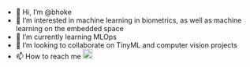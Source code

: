 <link rel="stylesheet" href="https://cdnjs.cloudflare.com/ajax/libs/font-awesome/5.15.3/css/all.min.css">

- 👋 Hi, I’m @bhoke
- 👀 I’m interested in machine learning in biometrics, as well as machine learning on the embedded space
- 🌱 I’m currently learning MLOps
- 💞️ I’m looking to collaborate on TinyML and computer vision projects
- 📫 How to reach me <img src="https://raw.githubusercontent.com/FortAwesome/Font-Awesome/6.x/svgs/solid/envelope.svg" width="20" height="20">



<!---
bhoke/bhoke is a ✨ special ✨ repository because its `README.md` (this file) appears on your GitHub profile.
You can click the Preview link to take a look at your changes.
--->
